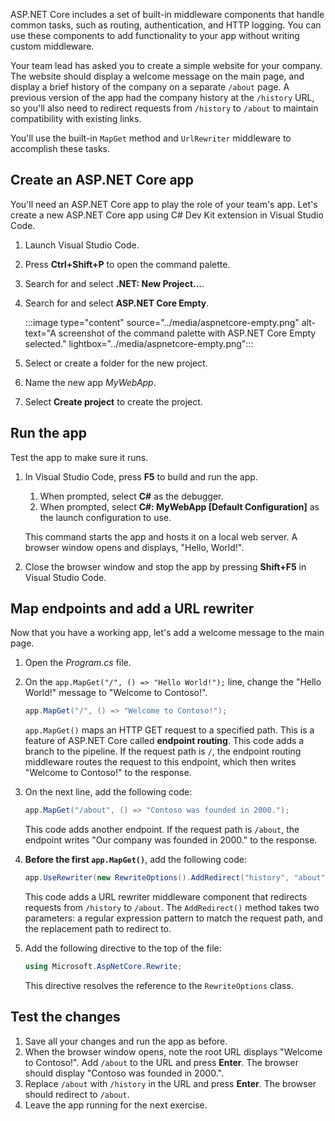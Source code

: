 ASP.NET Core includes a set of built-in middleware components that handle common tasks, such as routing, authentication, and HTTP logging. You can use these components to add functionality to your app without writing custom middleware.

Your team lead has asked you to create a simple website for your company. The website should display a welcome message on the main page, and display a brief history of the company on a separate `/about` page. A previous version of the app had the company history at the `/history` URL, so you'll also need to redirect requests from `/history` to `/about` to maintain compatibility with existing links.

You'll use the built-in `MapGet` method and `UrlRewriter` middleware to accomplish these tasks.

## Create an ASP.NET Core app

You'll need an ASP.NET Core app to play the role of your team's app. Let's create a new ASP.NET Core app using C# Dev Kit extension in Visual Studio Code.

1. Launch Visual Studio Code.
1. Press **Ctrl+Shift+P** to open the command palette.
1. Search for and select **.NET: New Project...**.
1. Search for and select **ASP.NET Core Empty**.

    :::image type="content" source="../media/aspnetcore-empty.png" alt-text="A screenshot of the command palette with ASP.NET Core Empty selected."  lightbox="../media/aspnetcore-empty.png":::

1. Select or create a folder for the new project.
1. Name the new app *MyWebApp*.
1. Select **Create project** to create the project.

## Run the app

Test the app to make sure it runs.

1. In Visual Studio Code, press **F5** to build and run the app.
    1. When prompted, select **C#** as the debugger.
    1. When prompted, select **C#: MyWebApp [Default Configuration]** as the launch configuration to use. 

    This command starts the app and hosts it on a local web server. A browser window opens and displays, "Hello, World!".

1. Close the browser window and stop the app by pressing **Shift+F5** in Visual Studio Code.

## Map endpoints and add a URL rewriter 

Now that you have a working app, let's add a welcome message to the main page.

1. Open the *Program.cs* file.
1. On the `app.MapGet("/", () => "Hello World!");` line, change the "Hello World!" message to "Welcome to Contoso!".

    ```csharp
    app.MapGet("/", () => "Welcome to Contoso!");
    ```

    `app.MapGet()` maps an HTTP GET request to a specified path. This is a feature of ASP.NET Core called **endpoint routing**. This code adds a branch to the pipeline. If the request path is `/`, the endpoint routing middleware routes the request to this endpoint, which then writes "Welcome to Contoso!" to the response.

1. On the next line, add the following code:

    ```csharp
    app.MapGet("/about", () => "Contoso was founded in 2000.");
    ```
    
    This code adds another endpoint. If the request path is `/about`, the endpoint writes "Our company was founded in 2000." to the response.

1. **Before the first `app.MapGet()`**, add the following code:

    ```csharp
    app.UseRewriter(new RewriteOptions().AddRedirect("history", "about"));
    ```

    This code adds a URL rewriter middleware component that redirects requests from `/history` to `/about`. The `AddRedirect()` method takes two parameters: a regular expression pattern to match the request path, and the replacement path to redirect to.


1. Add the following directive to the top of the file:

    ```csharp
    using Microsoft.AspNetCore.Rewrite;
    ```

    This directive resolves the reference to the `RewriteOptions` class.

## Test the changes

1. Save all your changes and run the app as before.
1. When the browser window opens, note the root URL displays "Welcome to Contoso!". Add `/about` to the URL and press **Enter**. The browser should display "Contoso was founded in 2000.".
1. Replace `/about` with `/history` in the URL and press **Enter**. The browser should redirect to `/about`.
1. Leave the app running for the next exercise.
